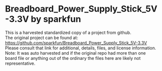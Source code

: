 
# Breadboard_Power_Supply_Stick_5V-3.3V by sparkfun  
This is a harvested standardized copy of a project from github.  
The original project can be found at:  
https://github.com/sparkfun/Breadboard_Power_Supply_Stick_5V-3.3V  
Please consult that link for additional, details, files, and license information.  
Note: It was auto harvested and if the original repo had more than one board file or anything out of the ordinary the files here are likely not representative.  
    
